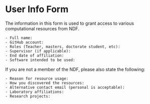 # User Info Form

The information in this form is used to grant access to various computational resources from NDF.

```
- Full name:
- GitHub account:
- Roles (Teacher, masters, doctorate student, etc):
- Supervisor (if applicable):
- End date of affiliation:
- Software intended to be used:
```

If you are not a member of the NDF, please also state the following:

```
- Reason for resource usage:
- How you discovered the resources:
- Alternative contact email (personal is acceptable):
- Laboratory affiliations:
- Research projects:
```
